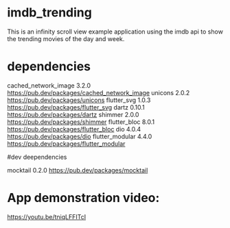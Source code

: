 # imdb_trending
This is an infinity scroll view  example application using the imdb api to show the trending movies of the day and week.

# dependencies

cached_network_image 3.2.0 https://pub.dev/packages/cached_network_image
unicons 2.0.2 https://pub.dev/packages/unicons
flutter_svg 1.0.3 https://pub.dev/packages/flutter_svg
dartz 0.10.1 https://pub.dev/packages/dartz
shimmer 2.0.0 https://pub.dev/packages/shimmer
flutter_bloc 8.0.1 https://pub.dev/packages/flutter_bloc
dio 4.0.4 https://pub.dev/packages/dio
flutter_modular 4.4.0 https://pub.dev/packages/flutter_modular

#dev deependencies

mocktail 0.2.0 https://pub.dev/packages/mocktail

# App demonstration video:

https://youtu.be/tniqLFFITcI
